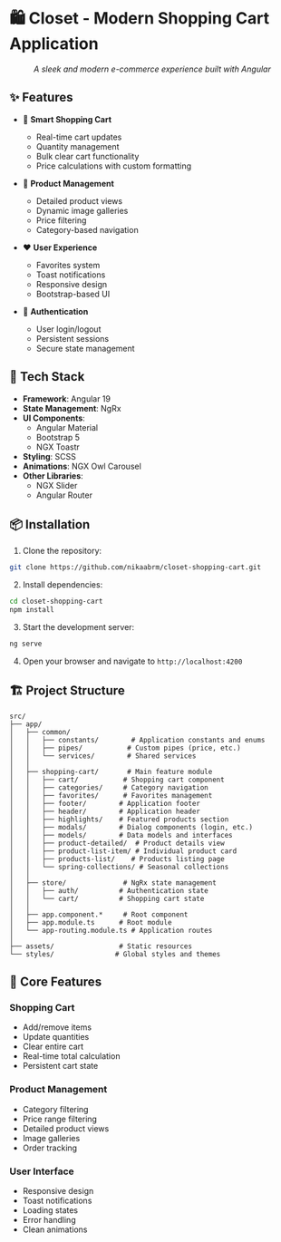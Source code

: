 # 🛍️ Closet - Modern Shopping Cart Application

<div align="center">
  <p><em>A sleek and modern e-commerce experience built with Angular</em></p>
</div>

## ✨ Features

- 🛒 **Smart Shopping Cart**
  - Real-time cart updates
  - Quantity management
  - Bulk clear cart functionality
  - Price calculations with custom formatting
  
- 💫 **Product Management**
  - Detailed product views
  - Dynamic image galleries
  - Price filtering
  - Category-based navigation
  
- ❤️ **User Experience**
  - Favorites system
  - Toast notifications
  - Responsive design
  - Bootstrap-based UI
  
- 🔐 **Authentication**
  - User login/logout
  - Persistent sessions
  - Secure state management

## 🚀 Tech Stack

- **Framework**: Angular 19
- **State Management**: NgRx
- **UI Components**: 
  - Angular Material
  - Bootstrap 5
  - NGX Toastr
- **Styling**: SCSS
- **Animations**: NGX Owl Carousel
- **Other Libraries**:
  - NGX Slider
  - Angular Router

## 📦 Installation

1. Clone the repository:
```bash
git clone https://github.com/nikaabrm/closet-shopping-cart.git
```

2. Install dependencies:
```bash
cd closet-shopping-cart
npm install
```

3. Start the development server:
```bash
ng serve
```

4. Open your browser and navigate to `http://localhost:4200`

## 🏗️ Project Structure

```
src/
├── app/
│   ├── common/
│   │   ├── constants/        # Application constants and enums
│   │   ├── pipes/           # Custom pipes (price, etc.)
│   │   └── services/        # Shared services
│   │
│   ├── shopping-cart/       # Main feature module
│   │   ├── cart/           # Shopping cart component
│   │   ├── categories/     # Category navigation
│   │   ├── favorites/      # Favorites management
│   │   ├── footer/        # Application footer
│   │   ├── header/        # Application header
│   │   ├── highlights/    # Featured products section
│   │   ├── modals/        # Dialog components (login, etc.)
│   │   ├── models/        # Data models and interfaces
│   │   ├── product-detailed/  # Product details view
│   │   ├── product-list-item/ # Individual product card
│   │   ├── products-list/    # Products listing page
│   │   └── spring-collections/ # Seasonal collections
│   │
│   ├── store/              # NgRx state management
│   │   ├── auth/          # Authentication state
│   │   └── cart/          # Shopping cart state
│   │
│   ├── app.component.*     # Root component
│   ├── app.module.ts      # Root module
│   └── app-routing.module.ts # Application routes
│
├── assets/                # Static resources
└── styles/               # Global styles and themes
```

## 🎯 Core Features

### Shopping Cart
- Add/remove items
- Update quantities
- Clear entire cart
- Real-time total calculation
- Persistent cart state

### Product Management
- Category filtering
- Price range filtering
- Detailed product views
- Image galleries
- Order tracking

### User Interface
- Responsive design
- Toast notifications
- Loading states
- Error handling
- Clean animations
